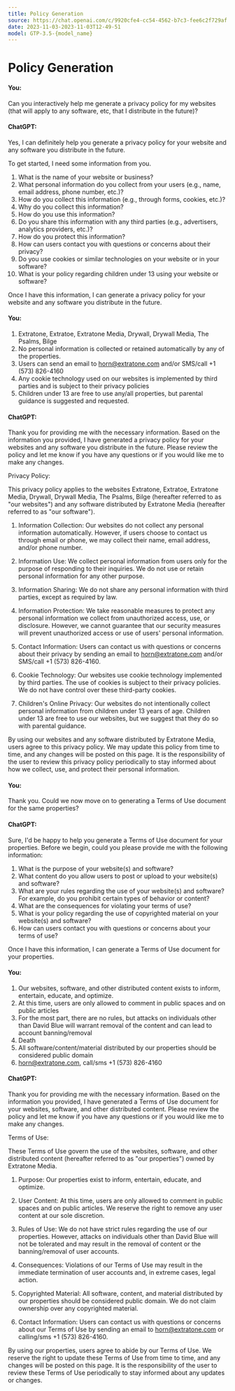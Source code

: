 ```yaml
---
title: Policy Generation
source: https://chat.openai.com/c/9920cfe4-cc54-4562-b7c3-fee6c2f729af
date: 2023-11-03-2023-11-03T12-49-51
model: GTP-3.5-{model_name}
---
```


# Policy Generation

#### You:
Can you interactively help me generate a privacy policy for my websites (that will apply to any software, etc, that I distribute in the future)?

#### ChatGPT:
Yes, I can definitely help you generate a privacy policy for your website and any software you distribute in the future.

To get started, I need some information from you.

1. What is the name of your website or business?
2. What personal information do you collect from your users (e.g., name, email address, phone number, etc.)?
3. How do you collect this information (e.g., through forms, cookies, etc.)?
4. Why do you collect this information?
5. How do you use this information?
6. Do you share this information with any third parties (e.g., advertisers, analytics providers, etc.)?
7. How do you protect this information?
8. How can users contact you with questions or concerns about their privacy?
9. Do you use cookies or similar technologies on your website or in your software?
10. What is your policy regarding children under 13 using your website or software?

Once I have this information, I can generate a privacy policy for your website and any software you distribute in the future.


#### You:
1. Extratone, Extratoe, Extratone Media, Drywall, Drywall Media, The Psalms, Bilge
2. No personal information is collected or retained automatically by any of the properties. 
8. Users can send an email to horn@extratone.com and/or SMS/call +1 (573) 826-4160
9. Any cookie technology used on our websites is implemented by third parties and is subject to their privacy policies
10. Children under 13 are free to use any/all properties, but parental guidance is suggested and requested.

#### ChatGPT:
Thank you for providing me with the necessary information. Based on the information you provided, I have generated a privacy policy for your websites and any software you distribute in the future. Please review the policy and let me know if you have any questions or if you would like me to make any changes.

Privacy Policy:

This privacy policy applies to the websites Extratone, Extratoe, Extratone Media, Drywall, Drywall Media, The Psalms, Bilge (hereafter referred to as "our websites") and any software distributed by Extratone Media (hereafter referred to as "our software").

1. Information Collection:
   Our websites do not collect any personal information automatically. However, if users choose to contact us through email or phone, we may collect their name, email address, and/or phone number.

2. Information Use:
   We collect personal information from users only for the purpose of responding to their inquiries. We do not use or retain personal information for any other purpose.

3. Information Sharing:
   We do not share any personal information with third parties, except as required by law.

4. Information Protection:
   We take reasonable measures to protect any personal information we collect from unauthorized access, use, or disclosure. However, we cannot guarantee that our security measures will prevent unauthorized access or use of users' personal information.

5. Contact Information:
   Users can contact us with questions or concerns about their privacy by sending an email to <horn@extratone.com> and/or SMS/call +1 (573) 826-4160.

6. Cookie Technology:
   Our websites use cookie technology implemented by third parties. The use of cookies is subject to their privacy policies. We do not have control over these third-party cookies.

7. Children's Online Privacy:
   Our websites do not intentionally collect personal information from children under 13 years of age. Children under 13 are free to use our websites, but we suggest that they do so with parental guidance.

By using our websites and any software distributed by Extratone Media, users agree to this privacy policy. We may update this policy from time to time, and any changes will be posted on this page. It is the responsibility of the user to review this privacy policy periodically to stay informed about how we collect, use, and protect their personal information.


#### You:
Thank you. Could we now move on to generating a Terms of Use document for the same properties?

#### ChatGPT:
Sure, I'd be happy to help you generate a Terms of Use document for your properties. Before we begin, could you please provide me with the following information:

1. What is the purpose of your website(s) and software?
2. What content do you allow users to post or upload to your website(s) and software?
3. What are your rules regarding the use of your website(s) and software? For example, do you prohibit certain types of behavior or content?
4. What are the consequences for violating your terms of use?
5. What is your policy regarding the use of copyrighted material on your website(s) and software?
6. How can users contact you with questions or concerns about your terms of use?

Once I have this information, I can generate a Terms of Use document for your properties.


#### You:
1. Our websites, software, and other distributed content exists to inform, entertain, educate, and optimize.
2. At this time, users are only allowed to comment in public spaces and on public articles
3. For the most part, there are no rules, but attacks on individuals other than David Blue will warrant removal of the content and can lead to account banning/removal
4. Death
5. All software/content/material distributed by our properties should be considered public domain
6. horn@extratone.com, call/sms +1 (573) 826-4160

#### ChatGPT:
Thank you for providing me with the necessary information. Based on the information you provided, I have generated a Terms of Use document for your websites, software, and other distributed content. Please review the policy and let me know if you have any questions or if you would like me to make any changes.

Terms of Use:

These Terms of Use govern the use of the websites, software, and other distributed content (hereafter referred to as "our properties") owned by Extratone Media.

1. Purpose:
   Our properties exist to inform, entertain, educate, and optimize.

2. User Content:
   At this time, users are only allowed to comment in public spaces and on public articles. We reserve the right to remove any user content at our sole discretion.

3. Rules of Use:
   We do not have strict rules regarding the use of our properties. However, attacks on individuals other than David Blue will not be tolerated and may result in the removal of content or the banning/removal of user accounts.

4. Consequences:
   Violations of our Terms of Use may result in the immediate termination of user accounts and, in extreme cases, legal action.

5. Copyrighted Material:
   All software, content, and material distributed by our properties should be considered public domain. We do not claim ownership over any copyrighted material.

6. Contact Information:
   Users can contact us with questions or concerns about our Terms of Use by sending an email to <horn@extratone.com> or calling/sms +1 (573) 826-4160.

By using our properties, users agree to abide by our Terms of Use. We reserve the right to update these Terms of Use from time to time, and any changes will be posted on this page. It is the responsibility of the user to review these Terms of Use periodically to stay informed about any updates or changes.
